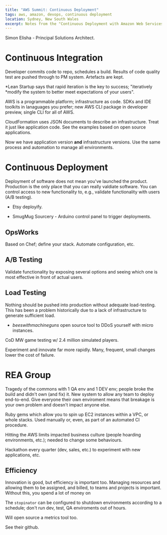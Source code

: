 ```yaml
---
title: "AWS Summit: Continuous Deployment"
tags: aws, amazon, devops, continuous deployment
location: Sydney, New South Wales
excerpt: Notes from the "Continuous Deployment with Amazon Web Services" talk.
---
```


Simon Elisha - Principal Solutions Architect.

# Continuous Integration

Developer commits code to repo, schedules a build. Results of code quality
test are pushed through to PM system. Artefacts are kept.

*Lean Startup says that rapid iteration is the key to success; "iteratively
*modify the system to better meet expectations of your users".

AWS is a programmable platform; infrastructure as code. SDKs and IDE toolkits
in lanaguages you prefer; new AWS CLI package in developer preview, single CLI
for all of AWS.

CloudFormation uses JSON documents to describe an infrastructure. Treat it
just like application code. See the examples based on open source
applications.

Now we have application version **and** infrastructure versions. Use the same
process and automation to manage all environments.

# Continuous Deployment

Deployment of software does not mean you've launched the product. Production
is the only place that you can really valdiate software. You can control
access to new functionality to, e.g., validate functionality with users (A/B
testing).

- Etsy deployify.

- SmugMug Sourcery - Arduino control panel to trigger deployments.

## OpsWorks

Based on Chef; define your stack. Automate configuration, etc.

## A/B Testing

Validate functionality by exposing several options and seeing which one is
most effective in front of actual users.

## Load Testing

Nothing should be pushed into production without adequate load-testing. This
has been a problem historically due to a lack of infrastructure to generate
sufficient load.

- *beeswithmachineguns* open source tool to DDoS yourself with micro
  instances.

CoD MW game testing w/ 2.4 million simulated players.

Experiment and innovate far more rapidly. Many, frequent, small changes lower
the cost of failure.

# REA Group

Tragedy of the commons with 1 QA env and 1 DEV env; people broke the build and
didn't own (and fix) it. New system to allow any team to deploy end-to-end.
Give everyone their own enviroment means that breakage is your own problem and
doesn't impact anyone else.

Ruby gems which allow you to spin up EC2 instances within a VPC, or whole
stacks. Used manually or, even, as part of an automated CI procedure.

Hitting the AWS limits impacted business culture (people hoarding
environments, etc.); needed to change some behaviours.

Hackathon every quarter (dev, sales, etc.) to experiment with new
applications, etc.

## Efficiency

Innovation is good, but efficiency is important too. Managing resources and
allowing them to be assigned, and billed, to teams and projects is important.
Without this, you spend a lot of money on 

The `stopinator` can be configured to shutdown environments according to a
schedule; don't run dev, test, QA enviroments out of hours.

Will open source a metrics tool too.

See their github.
